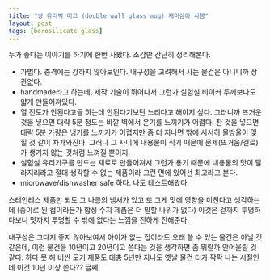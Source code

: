 ```yaml
---
title: "썅 유리벽 머그 (double wall glass mug) 재미삼아 사봄"
layout: post
tags: [borosilicate glass]
---
```


누가 좋다는 이야기를 하기에 한번 사봤다. 소감만 간단히 정리해본다.

- 가볍다. 충격에는 강하지 않아보인다. 내구성을 고려해서 사는 물건은 아니니까 상관없다. 
- handmade라고 하는데, 제작 기술이 뛰어나서 그런가 실험실 비이커 두께보다도 얇게 만들어져있다.
- 열 전도가 안된다고들 하는데 안된다기보단 느리다고 해야지 싶다. 그러니까 뜨거운 것을 넣으면 대략 5분 정도는 바깥 벽에서 온기를 느끼기가 어렵다. 찬 것을 넣으면 대략 5분 가량은 냉기를 느끼기가 어렵지만 좀 더 지나면 밖에 서서히 물방울이 맺힐 것 같이 차가와진다. 그러나 그 사이에 내용물이 식기 때문에 문제(뜨거움/결로)가 생기지 않는 것처럼 느껴질 뿐이지.
- 실험실 유리기구를 만드는 재료로 만들어져서 그런가 용기 때문에 내용물의 맛이 달라지리라고 절대 생각할 수 없는 제품이라 그런 면에 있어선 최고라고 본다.
- microwave/dishwasher safe 하다. 나도 테스트해봤다. 

스테인레스 제품만 되도 그 나름의 냄새가 있고 또 그게 맛에 영향을 미친다고 생각하는데 (종이로 된 컵이라든가 합성 수지 제품은 더 말할 나위가 없다) 이것은 겉까지 투명하다보니 맛까지 투명할 수 밖에 없다는 느낌을 진하게 전해준다. 

내구성은 그다지 좋지 않아보여서 아이가 없는 집이라도 오래 쓸 수 있는 물건은 아닐 것 같은데, 이런 물건을 10년이고 20년이고 쓴다는 것을 생각하면 좀 뭐랄까 안어울릴 것 같다. 하다 못 해 비싼 도기 제품도 대충 5년만 지나도 옛날 물건 티가 팍팍 나는 시절인데 이것 10년 이상 쓴다?? 글쎄.


